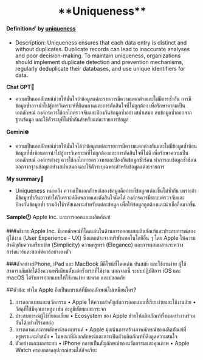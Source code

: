 <center><h1>**Uniqueness**</h1></center>  

**Definition☄️ by [uniqueness](https://www.acceldata.io/article/what-are-data-quality-dimensions)**

- Description: Uniqueness ensures that each data entry is distinct and without duplicates. Duplicate records can lead to inaccurate analyses and poor decision-making. To maintain uniqueness, organizations should implement duplicate detection and prevention mechanisms, regularly deduplicate their databases, and use unique identifiers for data.

**Chat GPT🤖**

- ความเป็นเอกลักษณ์ช่วยให้มั่นใจว่าข้อมูลแต่ละรายการมีความแตกต่างและไม่มีการซ้ำกัน การมีข้อมูลซ้ำอาจนำไปสู่การวิเคราะห์ที่ผิดพลาดและการตัดสินใจที่ไม่ถูกต้อง เพื่อรักษาความเป็นเอกลักษณ์ องค์กรควรใช้กลไกตรวจจับและป้องกันข้อมูลซ้ำอย่างสม่ำเสมอ ลบข้อมูลซ้ำออกจากฐานข้อมูล และใช้ตัวระบุที่ไม่ซ้ำกันสำหรับแต่ละรายการข้อมูล

**Gemini❄️**

- ความเป็นเอกลักษณ์ช่วยให้มั่นใจได้ว่าข้อมูลแต่ละรายการมีความแตกต่างกันและไม่มีข้อมูลซ้ำซ้อน ข้อมูลที่ซ้ำซ้อนอาจนำไปสู่การวิเคราะห์ที่ไม่ถูกต้องและการตัดสินใจที่ไม่ดี เพื่อรักษาความเป็นเอกลักษณ์ องค์กรต่างๆ ควรใช้กลไกการตรวจหาและป้องกันข้อมูลซ้ำซ้อน ทำการลบข้อมูลซ้ำซ้อนออกจากฐานข้อมูลอย่างสม่ำเสมอ และใช้ตัวระบุเฉพาะสำหรับข้อมูลแต่ละรายการ

**My summary📖**

- Uniqueness หมายถึง ความเป็นเอกลักษณ์ของข้อมูลคือการที่ข้อมูลแต่ละชิ้นไม่ซ้ำกัน เพราะถ้ามีข้อมูลซ้ำกันอาจทำให้วิเคราะห์ผิดพลาดและตัดสินใจผิดได้ องค์กรควรมีระบบตรวจจับและป้องกันข้อมูลซ้ำ รวมถึงใช้รหัสเฉพาะสำหรับแต่ละข้อมูล เพื่อให้ข้อมูลถูกต้องและน่าเชื่อถือมากขึ้น

**Sample🕐**
Apple Inc. และการออกแบบผลิตภัณฑ์

###อธิบาย:Apple Inc. มีเอกลักษณ์ที่โดดเด่นในด้านการออกแบบผลิตภัณฑ์และประสบการณ์ของผู้ใช้งาน (User Experience - UX) ซึ่งแตกต่างจากบริษัทเทคโนโลยีอื่น ๆ 
โดย Apple ให้ความสำคัญกับความเรียบง่าย (Simplicity) ความหรูหรา (Elegance) และการผสมผสานระหว่างฮาร์ดแวร์และซอฟต์แวร์อย่างลงตัว

###ตัวอย่าง:iPhone, iPad และ MacBook มีดีไซน์ที่โดดเด่น ทันสมัย และใช้งานง่าย ผู้ใช้สามารถสัมผัสได้ถึงความพรีเมียมตั้งแต่ครั้งแรกที่ใช้งาน นอกจากนี้ ระบบปฏิบัติการ
iOS และ macOS ได้รับการออกแบบให้ใช้งานง่าย สะดวก และปลอดภัย

##หัวข้อ: ทำไม Apple ถึงเป็นแบรนด์ที่มีเอกลักษณ์ไม่เหมือนใคร?
1.	การออกแบบและนวัตกรรม
•	Apple ให้ความสำคัญกับการออกแบบที่เรียบง่ายและใช้งานง่าย
•	วัสดุที่ใช้มีคุณภาพสูง เช่น อะลูมิเนียมและกระจก
2.	ประสบการณ์ผู้ใช้ที่ยอดเยี่ยม
•	Ecosystem ของ Apple ช่วยให้ผลิตภัณฑ์ทั้งหมดทำงานร่วมกันได้อย่างไร้รอยต่อ
3.	การตลาดและภาพลักษณ์ของแบรนด์
•	Apple มุ่งเน้นการสร้างภาพลักษณ์ของผลิตภัณฑ์ที่หรูหราและล้ำสมัย
•	โฆษณาที่มีเอกลักษณ์และการเปิดตัวผลิตภัณฑ์ที่ดึงดูดความสนใจ
4.	ตัวอย่างและผลกระทบ
•	iPhone กลายเป็นสัญลักษณ์ของนวัตกรรมและคุณภาพ
•	Apple Watch ครองตลาดอุปกรณ์สวมใส่อัจฉริยะ
